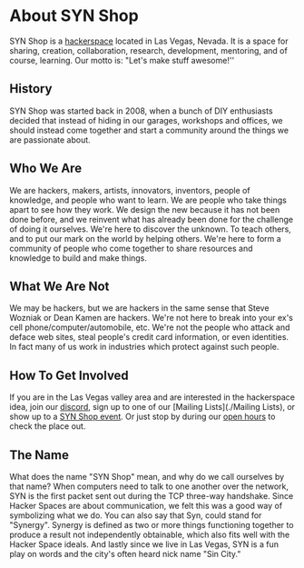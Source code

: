 
# About SYN Shop

SYN Shop is a [hackerspace](https://en.wikipedia.org/wiki/Hackerspace) located in Las Vegas, Nevada. It is a space for sharing, creation, collaboration, research, development, mentoring, and of course, learning. Our motto is: "Let's make stuff awesome!''


## History
SYN Shop was started back in 2008, when a bunch of DIY enthusiasts decided that instead of hiding in our garages, workshops and offices, we should instead come together and start a community around the things we are passionate about.

## Who We Are
We are hackers, makers, artists, innovators, inventors, people of knowledge, and people who want to learn. We are people who take things apart to see how they work. We design the new because it has not been done before, and we reinvent what has already been done for the challenge of doing it ourselves. We're here to discover the unknown. To teach others, and to put our mark on the world by helping others. We're here to form a community of people who come together to share resources and knowledge to build and make things.

## What We Are Not
We may be hackers, but we are hackers in the same sense that Steve Wozniak or Dean Kamen are hackers.
We're not here to break into your ex's cell phone/computer/automobile, etc.
We're not the people who attack and deface web sites, steal people's credit card information, or even identities. 
In fact many of us work in industries which protect against such people.

## How To Get Involved
If you are in the Las Vegas valley area and are interested in the hackerspace idea, 
join our [discord](https://synshop.org/discord), 
sign up to one of our [Mailing Lists](./Mailing Lists), 
or show up to a [SYN Shop event](https://synshop.org/events). 
Or just stop by during our [open hours](https://rtfm.synshop.org/FAQ/#what-is-the-best-time-to-visit-syn-shop) to check the place out. 

## The Name
What does the name "SYN Shop" mean, and why do we call ourselves by that name?
When computers need to talk to one another over the network, SYN is the first packet sent out during the TCP three-way handshake.
Since Hacker Spaces are about communication, we felt this was a good way of symbolizing what we do.
You can also say that Syn, could stand for "Synergy".
Synergy is defined as two or more things functioning together to produce a result not independently obtainable, which also fits well with the Hacker Space ideals.
And lastly since we live in Las Vegas, SYN is a fun play on words and the city's often heard nick name "Sin City."

